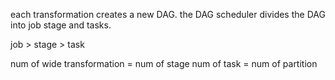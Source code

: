 each transformation creates a new DAG.
the DAG scheduler divides the DAG into job stage and tasks. 

 job > stage > task 
 
num of wide transformation = num of stage 
num of task = num of partition
